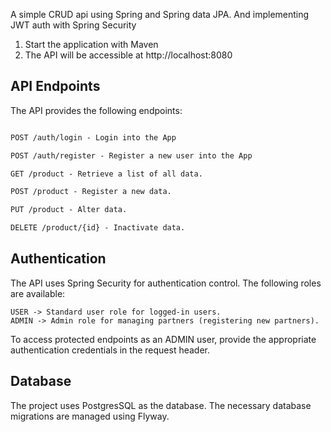 A simple CRUD api using Spring and Spring data JPA. And implementing JWT auth with Spring Security
<br>
1. Start the application with Maven
2. The API will be accessible at http://localhost:8080


## API Endpoints
The API provides the following endpoints:

```markdown

POST /auth/login - Login into the App

POST /auth/register - Register a new user into the App

GET /product - Retrieve a list of all data.

POST /product - Register a new data.

PUT /product - Alter data.

DELETE /product/{id} - Inactivate data.

```
## Authentication
The API uses Spring Security for authentication control. The following roles are available:

```
USER -> Standard user role for logged-in users.
ADMIN -> Admin role for managing partners (registering new partners).
```
To access protected endpoints as an ADMIN user, provide the appropriate authentication credentials in the request header.
## Database
The project uses PostgresSQL as the database. The necessary database migrations are managed using Flyway.
